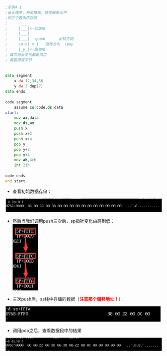 ```asm
;示例4-1
;设计程序，利用堆栈，将存储单元中
;的三个数倒序存放
; 	   ___
; 	  |___|<-低地址
; 	  |___|
; 	  |___|  ↑push      出栈方向
;     sp->|_x_|   进栈方向  ↓pop
; 	  |_y_|<-高地址
; 每次地址变化都是两位
; 需要用双字节


data segment
	x dw 12,34,56
	y dw 3 dup(?)
data ends

code segment
	assume cs:code,ds:data
start:
	mov ax,data
	mov ds,ax 
	push x
	push x+2
	push x+4
	pop y 
	pop y+2
	pop y+4
	mov ah,4ch
	int 21h

code ends
end start
```
+ 查看初始数据存储：

![](初始数据.png)

+ 然后当我们调用push三次后，sp指针变化由高到低：  
![](sp指针变化.png)

+ 三次push后，ss栈中存储的数据（<font color = red>**注意那个偏移地址！**</font>）：

![](查看栈中数据.png)

+ 调用pop之后，查看数据段中的结果

![](逆序结果.png)
